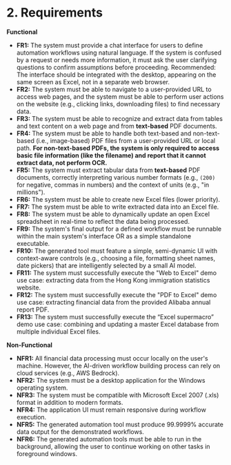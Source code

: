 # 2. Requirements

**Functional**

- **FR1:** The system must provide a chat interface for users to define automation workflows using natural language. If the system is confused by a request or needs more information, it must ask the user clarifying questions to confirm assumptions before proceeding. Recommended: The interface should be integrated with the desktop, appearing on the same screen as Excel, not in a separate web browser.
- **FR2:** The system must be able to navigate to a user-provided URL to access web pages, and the system must be able to perform user actions on the website (e.g., clicking links, downloading files) to find necessary data.
- **FR3:** The system must be able to recognize and extract data from tables and text content on a web page and from **text-based** PDF documents.
- **FR4:** The system must be able to handle both text-based and non-text-based (i.e., image-based) PDF files from a user-provided URL or local path. **For non-text-based PDFs, the system is only required to access basic file information (like the filename) and report that it cannot extract data, not perform OCR.**
- **FR5:** The system must extract tabular data from **text-based** PDF documents, correctly interpreting various number formats (e.g., `(200)` for negative, commas in numbers) and the context of units (e.g., "in millions").
- **FR6:** The system must be able to create new Excel files (lower priority).
- **FR7:** The system must be able to write extracted data into an Excel file.
- **FR8:** The system must be able to dynamically update an open Excel spreadsheet in real-time to reflect the data being processed.
- **FR9:** The system's final output for a defined workflow must be runnable within the main system's interface OR as a simple standalone executable.
- **FR10:** The generated tool must feature a simple, semi-dynamic UI with context-aware controls (e.g., choosing a file, formatting sheet names, date pickers) that are intelligently selected by a small AI model.
- **FR11:** The system must successfully execute the "Web to Excel" demo use case: extracting data from the Hong Kong immigration statistics website.
- **FR12:** The system must successfully execute the "PDF to Excel" demo use case: extracting financial data from the provided Alibaba annual report PDF.
- **FR13:** The system must successfully execute the “Excel supermacro” demo use case: combining and updating a master Excel database from multiple individual Excel files.

**Non-Functional**

- **NFR1:** All financial data processing must occur locally on the user's machine. However, the AI-driven workflow building process can rely on cloud services (e.g., AWS Bedrock).
- **NFR2:** The system must be a desktop application for the Windows operating system.
- **NFR3:** The system must be compatible with Microsoft Excel 2007 (.xls) format in addition to modern formats.
- **NFR4:** The application UI must remain responsive during workflow execution.
- **NFR5:** The generated automation tool must produce 99.9999% accurate data output for the demonstrated workflows.
- **NFR6:** The generated automation tools must be able to run in the background, allowing the user to continue working on other tasks in foreground windows.
